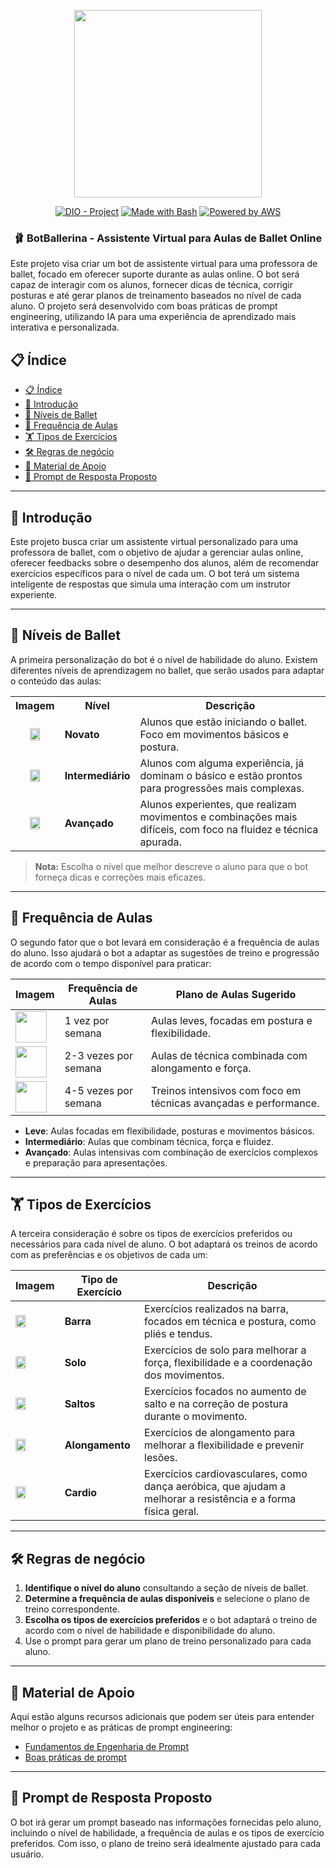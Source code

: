 <p align="center">
    <img width="300px" src=".github/assets/logo_2.png">
</p>

<p align="center">
<a href="https://dio.me/"><img src="https://img.shields.io/badge/DIO-Project-FED564?logo=youtube" alt="DIO - Project"></a>
<a href="https://www.gnu.org/software/bash/" title="Go to Bash homepage"><img src="https://img.shields.io/badge/Prompt-Project-FED564?logo=gnu-bash&amp;logoColor=white" alt="Made with Bash"></a>
<a href="https://aws.amazon.com/" title="Powered by AWS">
  <img src="https://img.shields.io/badge/Powered%20by-AWS-FED564?logo=icloud&logoColor=white" alt="Powered by AWS">
</a>
</p>

<p align="center">
  <h3 align="center">🩰 BotBallerina - Assistente Virtual para Aulas de Ballet Online</h3>
Este projeto visa criar um bot de assistente virtual para uma professora de ballet, focado em oferecer suporte durante as aulas online. O bot será capaz de interagir com os alunos, fornecer dicas de técnica, corrigir posturas e até gerar planos de treinamento baseados no nível de cada aluno.
O projeto será desenvolvido com boas práticas de prompt engineering, utilizando IA para uma experiência de aprendizado mais interativa e personalizada.
</p>

## 📋 Índice

- [📋 Índice](#-índice)
- [📝 Introdução](#-introdução)
- [💃 Níveis de Ballet](#-níveis-de-ballet)
- [📅 Frequência de Aulas](#-frequência-de-aulas)
- [🏋️ Tipos de Exercícios](#️-tipos-de-exercícios)
- [🛠️ Regras de negócio](#️-regras-de-negócio)
- [📖 Material de Apoio](#-material-de-apoio)
- [🎯 Prompt de Resposta Proposto](#-prompt-de-resposta-proposto)

---

## 📝 Introdução

Este projeto busca criar um assistente virtual personalizado para uma professora de ballet, com o objetivo de ajudar a gerenciar aulas online, oferecer feedbacks sobre o desempenho dos alunos, além de recomendar exercícios específicos para o nível de cada um. O bot terá um sistema inteligente de respostas que simula uma interação com um instrutor experiente.

---

## 💃 Níveis de Ballet

A primeira personalização do bot é o nível de habilidade do aluno. Existem diferentes níveis de aprendizagem no ballet, que serão usados para adaptar o conteúdo das aulas:

<table>
  <tr>
    <th>Imagem</th>
    <th>Nível</th>
    <th>Descrição</th>
  </tr>
  <tr>
    <td style="text-align: center;">
      <img src=".github/assets/novato.jpg" width="50%" height="50%">
    </td>
    <td><strong>Novato</strong></td>
    <td>Alunos que estão iniciando o ballet. Foco em movimentos básicos e postura.</td>
  </tr>
  <tr>
    <td style="text-align: center;">
      <img src=".github/assets/intermediario.jpg" width="50%" height="50%">
    </td>
    <td><strong>Intermediário</strong></td>
    <td>Alunos com alguma experiência, já dominam o básico e estão prontos para progressões mais complexas.</td>
  </tr>
  <tr>
    <td style="text-align: center;">
      <img src=".github/assets/avancado.jpg" width="50%" height="50%">
    </td>
    <td><strong>Avançado</strong></td>
    <td>Alunos experientes, que realizam movimentos e combinações mais difíceis, com foco na fluidez e técnica apurada.</td>
  </tr>
</table>

> **Nota:** Escolha o nível que melhor descreve o aluno para que o bot forneça dicas e correções mais eficazes.

---

## 📅 Frequência de Aulas

O segundo fator que o bot levará em consideração é a frequência de aulas do aluno. Isso ajudará o bot a adaptar as sugestões de treino e progressão de acordo com o tempo disponível para praticar:

| **Imagem**                                                     | **Frequência de Aulas** | **Plano de Aulas Sugerido** |
| -------------------------------------------------------------- | ---------------------- | --------------------------- |
| <img src=".github/assets/calendar.png" width="50" height="50"> | 1 vez por semana        | Aulas leves, focadas em postura e flexibilidade. |
| <img src=".github/assets/calendar.png" width="50" height="50"> | 2-3 vezes por semana    | Aulas de técnica combinada com alongamento e força. |
| <img src=".github/assets/calendar.png" width="50" height="50"> | 4-5 vezes por semana    | Treinos intensivos com foco em técnicas avançadas e performance. |

- **Leve**: Aulas focadas em flexibilidade, posturas e movimentos básicos.
- **Intermediário**: Aulas que combinam técnica, força e fluidez.
- **Avançado**: Aulas intensivas com combinação de exercícios complexos e preparação para apresentações.

---

## 🏋️ Tipos de Exercícios

A terceira consideração é sobre os tipos de exercícios preferidos ou necessários para cada nível de aluno. O bot adaptará os treinos de acordo com as preferências e os objetivos de cada um:

| **Imagem**                                                       | **Tipo de Exercício** | **Descrição**                                                                                                   |
| ---------------------------------------------------------------- | --------------------- | --------------------------------------------------------------------------------------------------------------- |
| <img src=".github/assets/barre.png" width="50%" height="50%">    | **Barra**             | Exercícios realizados na barra, focados em técnica e postura, como pliés e tendus.                              |
| <img src=".github/assets/solo.png" width="50%" height="50%">     | **Solo**              | Exercícios de solo para melhorar a força, flexibilidade e a coordenação dos movimentos.                         |
| <img src=".github/assets/salto.png" width="50%" height="50%">    | **Saltos**            | Exercícios focados no aumento de salto e na correção de postura durante o movimento.                             |
| <img src=".github/assets/alongamento.png" width="50%" height="50%"> | **Alongamento**      | Exercícios de alongamento para melhorar a flexibilidade e prevenir lesões.                                       |
| <img src=".github/assets/cardio.png" width="50%" height="50%">   | **Cardio**            | Exercícios cardiovasculares, como dança aeróbica, que ajudam a melhorar a resistência e a forma física geral.    |

---

## 🛠️ Regras de negócio

1. **Identifique o nível do aluno** consultando a seção de níveis de ballet.
2. **Determine a frequência de aulas disponíveis** e selecione o plano de treino correspondente.
3. **Escolha os tipos de exercícios preferidos** e o bot adaptará o treino de acordo com o nível de habilidade e disponibilidade do aluno.
4. Use o prompt para gerar um plano de treino personalizado para cada aluno.

---

## 📖 Material de Apoio

Aqui estão alguns recursos adicionais que podem ser úteis para entender melhor o projeto e as práticas de prompt engineering:

- [Fundamentos de Engenharia de Prompt](https://elidianaandrade.gitbook.io/fundamentos-de-engenharia-de-prompts-com-claude-3)
- [Boas práticas de prompt](https://aline-antunes.gitbook.io/otimize-seus-prompts-e-aprenda-mais-usando-ias-1)

---

## 🎯 Prompt de Resposta Proposto

O bot irá gerar um prompt baseado nas informações fornecidas pelo aluno, incluindo o nível de habilidade, a frequência de aulas e os tipos de exercício preferidos. Com isso, o plano de treino será idealmente ajustado para cada usuário.
